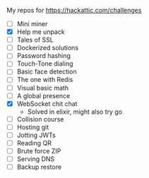 My repos for https://hackattic.com/challenges

- [ ] Mini miner  
- [x] Help me unpack  
- [ ] Tales of SSL  
- [ ] Dockerized solutions  
- [ ] Password hashing  
- [ ] Touch-Tone dialing  
- [ ] Basic face detection  
- [ ] The one with Redis  
- [ ] Visual basic math  
- [ ] A global presence  
- [x] WebSocket chit chat  
  - Solved in elixir, might also try go
- [ ] Collision course  
- [ ] Hosting git  
- [ ] Jotting JWTs  
- [ ] Reading QR  
- [ ] Brute force ZIP  
- [ ] Serving DNS  
- [ ] Backup restore  
